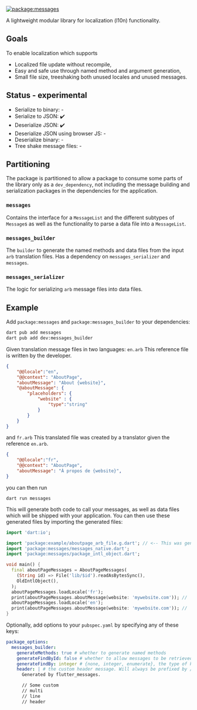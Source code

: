 [![package:messages](https://github.com/dart-lang/i18n/actions/workflows/messages.yml/badge.svg)](https://github.com/dart-lang/i18n/actions/workflows/messages.yml)
<!-- [![Pub](https://img.shields.io/pub/v/messages.svg)](https://pub.dev/packages/messages) -->
<!-- [![package publisher](https://img.shields.io/pub/publisher/intl4x.svg)](https://pub.dev/packages/intl4x/publisher) -->

A lightweight modular library for localization (l10n) functionality.

## Goals

To enable localization which supports

 - Localized file update without recompile,
 - Easy and safe use through named method and argument generation,
 - Small file size, treeshaking both unused locales and unused messages.

## Status - experimental

 - Serialize to binary: -
 - Serialize to JSON: :heavy_check_mark:
 - Deserialize JSON: :heavy_check_mark:
 - Deserialize JSON using browser JS: -
 - Deserialize binary: -
 - Tree shake message files: -

## Partitioning

The package is partitioned to allow a package to consume some parts of the library only as a `dev_dependency`, not including the message building and serialization packages in the dependencies for the application.

### `messages`
Contains the interface for a `MessageList` and the different subtypes of `Message`s as well as the functionality to parse a data file into a `MessageList`.
### `messages_builder`
The `builder` to generate the named methods and data files from the input `arb` translation files. Has a dependency on `messages_serializer` and `messages`.

### `messages_serializer`
The logic for serializing `arb` message files into data files.

## Example
Add `package:messages` and `package:messages_builder` to your dependencies:
```bash
dart pub add messages
dart pub add dev:messages_builder
```

Given translation message files in two languages:
`en.arb`
This reference file is written by the developer.
```json
{
    "@@locale":"en",
    "@@context": "AboutPage",
    "aboutMessage": "About {website}",
    "@aboutMessage": {
        "placeholders": {
            "website" : {
                "type":"string"
            }
        }
    }
}
```
and `fr.arb`
This translated file was created by a translator given the reference `en.arb`.
```json
{
    "@@locale":"fr",
    "@@context": "AboutPage",
    "aboutMessage": "À propos de {website}",
}
```
you can then run

`dart run messages`

This will generate both code to call your messages, as well as data files which will be shipped with your application. You can then use these generated files by importing the generated files:

```dart
import 'dart:io';

import 'package:example/aboutpage_arb_file.g.dart'; // <-- This was generated right now
import 'package:messages/messages_native.dart';
import 'package:messages/package_intl_object.dart';

void main() {
  final aboutPageMessages = AboutPageMessages(
    (String id) => File('lib/$id').readAsBytesSync(),
    OldIntlObject(),
  );
  aboutPageMessages.loadLocale('fr');
  print(aboutPageMessages.aboutMessage(website: 'mywebsite.com')); // 'À propos de mywebsite.com'
  aboutPageMessages.loadLocale('en');
  print(aboutPageMessages.aboutMessage(website: 'mywebsite.com')); // 'About mywebsite.com'
}
```

Optionally, add options to your `pubspec.yaml` by specifying any of these keys:
```yaml
package_options:
  messages_builder:
    generateMethods: true # whether to generate named methods
    generateFindById: false # whether to allow messages to be retrieved by ID
    generateFindBy: integer # {none, integer, enumerate}, the type of key to use
    header: | # the custom header message. Will always be prefixed by // in the generated code.
      Generated by flutter_messages.

      // Some custom
      // multi
      // line
      // header
```
